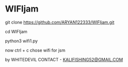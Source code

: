 # WIFIjam

git clone https://github.com/ARYAN122333/WIFIjam.git

cd WIFIjam

python3 wifi1.py

now ctrl + c
chose  wifi  for jsm



by WHITEDEVIL
CONTACT - KALIFISHING52@GMAIL.COM
